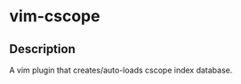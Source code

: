 vim-cscope
==========

## Description

A vim plugin that creates/auto-loads cscope index database.



